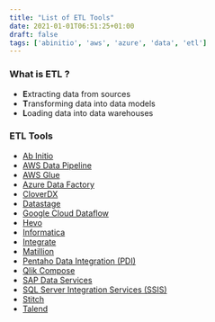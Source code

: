 ```yaml
---
title: "List of ETL Tools"
date: 2021-01-01T06:51:25+01:00
draft: false
tags: ['abinitio', 'aws', 'azure', 'data', 'etl']
---
```

### What is ETL ?
- **E**xtracting data from sources
- **T**ransforming data into data models
- **L**oading data into data warehouses

### ETL Tools
- [Ab Initio](https://www.abinitio.com/)
- [AWS Data Pipeline](https://aws.amazon.com/datapipeline/)
- [AWS Glue](https://aws.amazon.com/glue/)
- [Azure Data Factory](https://learn.microsoft.com/en-us/azure/data-factory/)
- [CloverDX](https://www.cloverdx.com/)
- [Datastage](https://www.ibm.com/products/datastage)
- [Google Cloud Dataflow](https://cloud.google.com/dataflow)
- [Hevo](https://hevodata.com/)
- [Informatica](https://www.informatica.com/)
- [Integrate](https://www.integrate.io/)
- [Matillion](https://www.matillion.com/)
- [Pentaho Data Integration (PDI)](https://help.hitachivantara.com/Documentation/Pentaho/8.3/Products/Pentaho_Data_Integration)
- [Qlik Compose](https://www.qlik.com/us/products/qlik-compose-data-warehouses)
- [SAP Data Services](https://www.sap.com/products/technology-platform/data-services.html)
- [SQL Server Integration Services (SSIS)](https://learn.microsoft.com/en-us/sql/integration-services/sql-server-integration-services/)
- [Stitch](https://www.stitchdata.com/)
- [Talend](https://www.talend.com/) 
